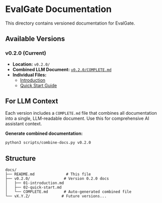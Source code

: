 # EvalGate Documentation

This directory contains versioned documentation for EvalGate.

## Available Versions

### v0.2.0 (Current)
- **Location:** `v0.2.0/`
- **Combined LLM Document:** [`v0.2.0/COMPLETE.md`](v0.2.0/COMPLETE.md)
- **Individual Files:**
  - [Introduction](v0.2.0/01-introduction.md)
  - [Quick Start Guide](v0.2.0/02-quick-start.md)

## For LLM Context

Each version includes a `COMPLETE.md` file that combines all documentation into a single, LLM-readable document. Use this for comprehensive AI assistant context.

**Generate combined documentation:**
```bash
python3 scripts/combine-docs.py v0.2.0
```

## Structure

```
docs/
├── README.md              # This file
├── v0.2.0/               # Version 0.2.0 docs
│   ├── 01-introduction.md
│   ├── 02-quick-start.md
│   └── COMPLETE.md       # Auto-generated combined file
└── vX.Y.Z/              # Future versions...
```
